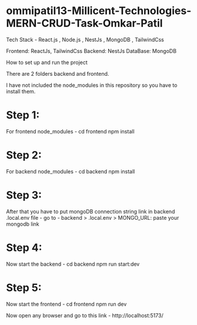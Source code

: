 # ommipatil13-Millicent-Technologies-MERN-CRUD-Task-Omkar-Patil

Tech Stack - React.js , Node.js , NestJs , MongoDB , TailwindCss

Frontend: ReactJs, TailwindCss
Backend: NestJs
DataBase: MongoDB

How to set up and run the project

There are 2 folders backend and frontend.

I have not included the node_modules in this repository so you have to install them.

# Step 1:
For frontend node_modules -
cd frontend
npm install

# Step 2:
For backend node_modules -
cd backend
npm install

# Step 3:
After that you have to put mongoDB connection string link in backend .local.env file - 
go to - backend > .local.env > MONGO_URL: paste your mongodb link 

# Step 4:
Now start the backend -
cd backend
npm run start:dev

# Step 5:
Now start the frontend -
cd frontend
npm run dev

Now open any browser and go to this link - http://localhost:5173/

